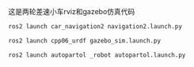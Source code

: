 这是两轮差速小车rviz和gazebo仿真代码

```bash
ros2 launch car_navigation2 navigation2.launch.py 
```
```bash
ros2 launch cpp06_urdf gazebo_sim.launch.py 
```
```bash
ros2 launch autopartol _robot autopartol.launch.py
```
